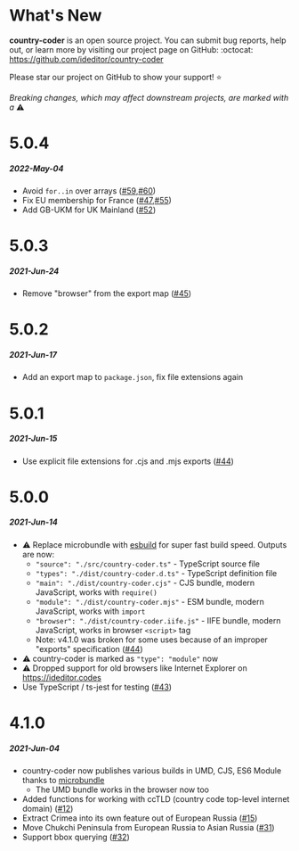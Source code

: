 # What's New

**country-coder** is an open source project. You can submit bug reports, help out,
or learn more by visiting our project page on GitHub:  :octocat: https://github.com/ideditor/country-coder

Please star our project on GitHub to show your support! :star:

_Breaking changes, which may affect downstream projects, are marked with a_ :warning:


<!--
# A.B.C
##### YYYY-MMM-DD
*

[#xx]: https://github.com/ideditor/country-coder/issues/xx
-->

# 5.0.4
##### 2022-May-04
* Avoid `for..in` over arrays ([#59],[#60])
* Fix EU membership for France ([#47],[#55])
* Add GB-UKM for UK Mainland ([#52])

[#60]: https://github.com/ideditor/country-coder/issues/60
[#59]: https://github.com/ideditor/country-coder/issues/59
[#55]: https://github.com/ideditor/country-coder/issues/55
[#52]: https://github.com/ideditor/country-coder/issues/52
[#47]: https://github.com/ideditor/country-coder/issues/47


# 5.0.3
##### 2021-Jun-24
* Remove "browser" from the export map ([#45])

[#45]: https://github.com/ideditor/country-coder/issues/45


# 5.0.2
##### 2021-Jun-17
* Add an export map to `package.json`, fix file extensions again


# 5.0.1
##### 2021-Jun-15
* Use explicit file extensions for .cjs and .mjs exports ([#44])


# 5.0.0
##### 2021-Jun-14
* :warning: Replace microbundle with [esbuild](https://esbuild.github.io/) for super fast build speed. Outputs are now:
  * `"source": "./src/country-coder.ts"`  - TypeScript source file
  * `"types": "./dist/country-coder.d.ts"` - TypeScript definition file
  * `"main": "./dist/country-coder.cjs"` - CJS bundle, modern JavaScript, works with `require()`
  * `"module": "./dist/country-coder.mjs"` - ESM bundle, modern JavaScript, works with `import`
  * `"browser": "./dist/country-coder.iife.js"` - IIFE bundle, modern JavaScript, works in browser `<script>` tag
  * Note: v4.1.0 was broken for some uses because of an improper "exports" specification ([#44])
* :warning: country-coder is marked as `"type": "module"` now
* :warning: Dropped support for old browsers like Internet Explorer on https://ideditor.codes
* Use TypeScript / ts-jest for testing ([#43])

[#43]: https://github.com/ideditor/country-coder/issues/43
[#44]: https://github.com/ideditor/country-coder/issues/44


# 4.1.0
##### 2021-Jun-04
* country-coder now publishes various builds in UMD, CJS, ES6 Module thanks to [microbundle](https://github.com/developit/microbundle)
  * The UMD bundle works in the browser now too
* Added functions for working with ccTLD (country code top-level internet domain) ([#12])
* Extract Crimea into its own feature out of European Russia ([#15])
* Move Chukchi Peninsula from European Russia to Asian Russia ([#31])
* Support bbox querying ([#32])

[#12]: https://github.com/ideditor/country-coder/issues/12
[#15]: https://github.com/ideditor/country-coder/issues/15
[#31]: https://github.com/ideditor/country-coder/issues/31
[#32]: https://github.com/ideditor/country-coder/issues/32
